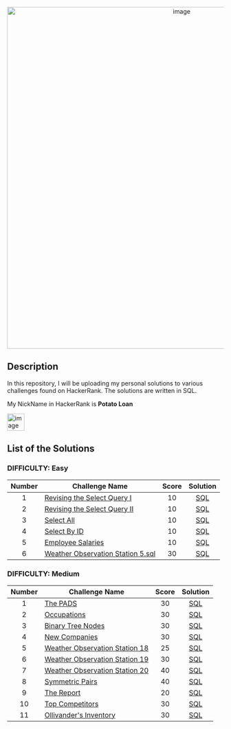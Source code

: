 <p align="center"><img width="796" alt="image" src="https://github.com/AndriiSurname/HackerRank-SQL-Solutions/assets/101402199/296e6f48-23e6-4b5b-a70e-0e8a3d3a095c">


## Description
In this repository, I will be uploading my personal solutions to various challenges found on HackerRank. The solutions are written in SQL.

My NickName in HackerRank is **Potato Loan**

<img width="40" alt="image" src="https://github.com/AndriiSurname/HackerRank-SQL-Solutions/assets/101402199/81cd7a54-ddea-4dec-aa48-55817c716473">


## List of the Solutions

### DIFFICULTY: Easy

| Number | Challenge Name | Score | Solution |
|:------:|------------|:---------:|:---------:|
|1|[Revising the Select Query I](https://www.hackerrank.com/challenges/revising-the-select-query/problem)|10|[SQL](https://github.com/AndriiSurname/HackerRank-SQL-Solutions/blob/48d8ec3346d9c07e79ab21a277a7597da5e27b3c/Easy%20Solutions/Revising%20the%20Select%20Query%20I.sql)|
|2|[Revising the Select Query II](https://www.hackerrank.com/challenges/revising-the-select-query-2/problem)|10|[SQL](https://github.com/AndriiSurname/HackerRank-SQL-Solutions/blob/5687e54e77ff8a407093c504e657826b01225edb/Easy%20Solutions/Revising%20the%20Select%20Query%20II.sql)|
|3|[Select All](https://www.hackerrank.com/challenges/select-all-sql?isFullScreen=true)|10|[SQL](https://github.com/AndriiSurname/HackerRank-SQL-Solutions/blob/378a3106ab146868fecd11659737fe8f178ed8a1/Easy%20Solutions/Select%20All.sql)|
|4|[Select By ID](https://www.hackerrank.com/challenges/select-by-id/problem)|10|[SQL](https://github.com/AndriiSurname/HackerRank-SQL-Solutions/blob/60b640b465380ce1207a5958596b2881c523ad13/Easy%20Solutions/Select%20By%20ID.sql)|
|5|[Employee Salaries](https://www.hackerrank.com/challenges/salary-of-employees/problem?isFullScreen=true)|10|[SQL](https://github.com/AndriiSurname/HackerRank-SQL-Solutions/blame/48d8ec3346d9c07e79ab21a277a7597da5e27b3c/Easy%20Solutions/%20Employee%20Salaries.sql)|
|6|[Weather Observation Station 5.sql](https://www.hackerrank.com/challenges/weather-observation-station-5/problem)|30|[SQL](https://github.com/AndriiSurname/HackerRank-SQL-Solutions/blob/49543ec2acf859b769e80f670bf062bf99e078a6/Easy%20Solutions/Weather%20Observation%20Station%205.sql)|


### DIFFICULTY: Medium

| Number | Challenge Name | Score | Solution |
|:------:|------------|:---------:|:---------:|
|1|[The PADS](https://www.hackerrank.com/challenges/the-pads/problem)|30|[SQL](https://github.com/AndriiSurname/HackerRank-SQL-Solutions/blob/0cde9d79a1a690863aa3d58113a1e364254f12cb/Medium%20Solutions/The%20PADS.sql)|
|2|[Occupations](https://www.hackerrank.com/challenges/occupations?isFullScreen=true)|30|[SQL](https://github.com/AndriiSurname/HackerRank-SQL-Solutions/blob/98a87d1afb592dcef7c407cfb1f36a3fd688b49f/Medium%20Solutions/Occupations.sql)|
|3|[Binary Tree Nodes](https://www.hackerrank.com/challenges/binary-search-tree-1?isFullScreen=true)|30|[SQL](https://github.com/AndriiSurname/HackerRank-SQL-Solutions/blob/f3adec210d0373ef28b2606c68f67705853c63ea/Medium%20Solutions/Binary%20Tree%20Nodes.sql)|
|4|[New Companies](https://www.hackerrank.com/challenges/the-company?isFullScreen=true)|30|[SQL](https://github.com/AndriiSurname/HackerRank-SQL-Solutions/blob/fdf7094329a8a60394d61e811e5e09c1900b07d0/Medium%20Solutions/New%20Companies.sql)|
|5|[Weather Observation Station 18](https://www.hackerrank.com/challenges/weather-observation-station-18?isFullScreen=true)|25|[SQL](https://github.com/AndriiSurname/HackerRank-SQL-Solutions/blob/e7976836759363913017e9e527432a2636bcf0ca/Medium%20Solutions/Weather%20Observation%20Station%2018.sql)|
|6|[Weather Observation Station 19](https://www.hackerrank.com/challenges/weather-observation-station-19?isFullScreen=true)|30|[SQL](https://github.com/AndriiSurname/HackerRank-SQL-Solutions/blob/0ce74f05848e3950315413500f0e4eb762bd9511/Medium%20Solutions/Weather%20Observation%20Station%2019.sql)|
|7|[Weather Observation Station 20](https://www.hackerrank.com/challenges/weather-observation-station-20?isFullScreen=true)|40|[SQL](https://github.com/AndriiSurname/HackerRank-SQL-Solutions/blob/1ef7a6359f78466f25b7f921ea4606330730a6a6/Medium%20Solutions/Weather%20Observation%20Station%2020.sql)|
|8|[Symmetric Pairs](https://www.hackerrank.com/challenges/symmetric-pairs?isFullScreen=true)|40|[SQL](https://github.com/AndriiSurname/HackerRank-SQL-Solutions/blob/78c9c9dc29221e055f27a67b1f6ac06a4268c52b/Medium%20Solutions/Symmetric%20Pairs.sql)|
|9|[The Report](https://www.hackerrank.com/challenges/the-report/problem)|20|[SQL](https://github.com/AndriiSurname/HackerRank-SQL-Solutions/blob/2c35a393b9f92dbae47184bf1a2442dd8b95d658/Medium%20Solutions/The%20Report.sql)|
|10|[Top Competitors](https://www.hackerrank.com/challenges/full-score/problem)|30|[SQL](https://github.com/AndriiSurname/HackerRank-SQL-Solutions/blob/dfb108ad87faff249a05b93c246055d30dbb244e/Medium%20Solutions/Top%20Competitors.sql)|
|11|[Ollivander's Inventory](https://www.hackerrank.com/challenges/harry-potter-and-wands/problem)|30|[SQL](https://github.com/AndriiSurname/HackerRank-SQL-Solutions/blob/0950f39ec887585be6bc5d26e4e9410e55d22ede/Medium%20Solutions/Ollivander's%20Inventory.sql)|
